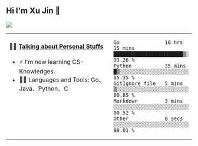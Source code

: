 
## Hi I'm Xu Jin 👋
![](https://komarev.com/ghpvc/?username=jiayouxujin&color=brightgreen&label=PROFILE+VIEWS)



<table align="center">
<tr>
<td valign="top" width="60%">

#### 🏋️‍♀️ <a href="https://github.com/jiayouxujin" target="_blank">Talking about Personal Stuffs</a>
<!-- recent_releases starts -->

- ⚡  I'm now learning CS-Knowledges.  
- 🏊‍♂️ Languages and Tools: Go、Java、Python、C
<!-- recent_releases ends -->
</td>
<td>
 
<!--START_SECTION:waka-->

```text
Go               10 hrs 15 mins  ███████████████████████▒░   93.26 %
Python           35 mins         █▒░░░░░░░░░░░░░░░░░░░░░░░   05.35 %
GitIgnore file   5 mins          ▒░░░░░░░░░░░░░░░░░░░░░░░░   00.85 %
Markdown         3 mins          ░░░░░░░░░░░░░░░░░░░░░░░░░   00.52 %
Other            0 secs          ░░░░░░░░░░░░░░░░░░░░░░░░░   00.01 %
```

<!--END_SECTION:waka-->
 
</td>
</tr>
</table>





